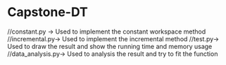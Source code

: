 # Capstone-DT
//constant.py -> Used to implement the constant workspace method
//incremental.py-> Used to implement the incremental method
//test.py-> Used to draw the result and show the running time and memory usage
//data_analysis.py-> Used to analysis the result and try to fit the function
